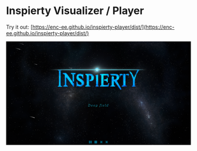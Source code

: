 # Inspierty Visualizer / Player

Try it out: [https://enc-ee.github.io/inspierty-player/dist/](https://enc-ee.github.io/inspierty-player/dist/)

![Screenshot](screenshot.png)

